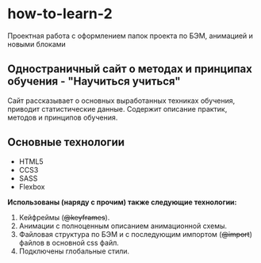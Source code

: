 # how-to-learn-2
Проектная работа с оформлением папок проекта по БЭМ, анимацией и новыми блоками  

## Одностраничный сайт о методах и принципах обучения - "Научиться учиться"
Сайт рассказывает о основных выработанных техниках обучения, приводит статистические данные. Содержит описание практик, методов и принципов обучения.

## Основные технологии
+ HTML5
+ CCS3
+ SASS
+ Flexbox

**Использованы (наряду с прочим) также следующие технологии:**
1. Кейфреймы (~~@keyframes~~).
2. Анимации с полноценным описанием анимационной схемы.
3. Файловая структура по БЭМ и с последующим импортом (~~@import~~) файлов в основной css файл.
4. Подключены глобальные стили.
